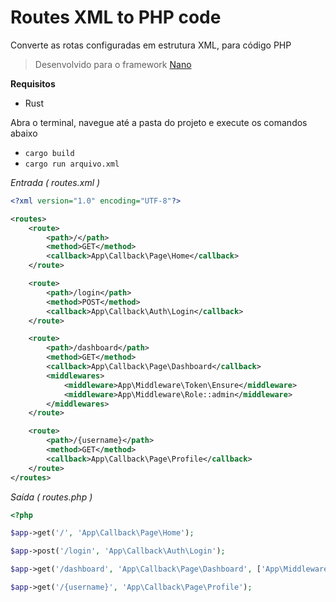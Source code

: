 # Routes XML to PHP code

Converte as rotas configuradas em estrutura XML, para código PHP

> Desenvolvido para o framework [Nano](https://github.com/jonathansilva/nano)

**Requisitos**

* Rust

Abra o terminal, navegue até a pasta do projeto e execute os comandos abaixo

* `cargo build`
* `cargo run arquivo.xml`

*Entrada ( routes.xml )*

```xml
<?xml version="1.0" encoding="UTF-8"?>

<routes>
    <route>
        <path>/</path>
        <method>GET</method>
        <callback>App\Callback\Page\Home</callback>
    </route>

    <route>
        <path>/login</path>
        <method>POST</method>
        <callback>App\Callback\Auth\Login</callback>
    </route>

    <route>
        <path>/dashboard</path>
        <method>GET</method>
        <callback>App\Callback\Page\Dashboard</callback>
        <middlewares>
            <middleware>App\Middleware\Token\Ensure</middleware>
            <middleware>App\Middleware\Role::admin</middleware>
        </middlewares>
    </route>

    <route>
        <path>/{username}</path>
        <method>GET</method>
        <callback>App\Callback\Page\Profile</callback>
    </route>
</routes>
```

*Saída ( routes.php )*

```php
<?php

$app->get('/', 'App\Callback\Page\Home');

$app->post('/login', 'App\Callback\Auth\Login');

$app->get('/dashboard', 'App\Callback\Page\Dashboard', ['App\Middleware\Token\Ensure', 'App\Middleware\Role::admin']);

$app->get('/{username}', 'App\Callback\Page\Profile');
```
